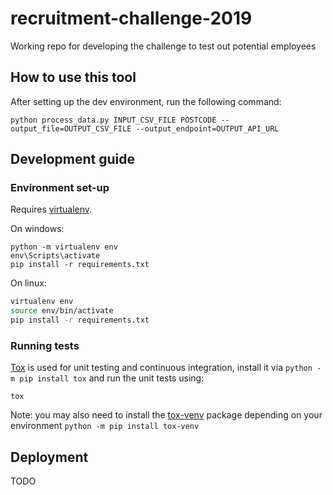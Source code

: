 # recruitment-challenge-2019
Working repo for developing the challenge to test out potential employees

## How to use this tool

After setting up the dev environment, run the following command:

```batch
python process_data.py INPUT_CSV_FILE POSTCODE --output_file=OUTPUT_CSV_FILE --output_endpoint=OUTPUT_API_URL
```

## Development guide

### Environment set-up

Requires [virtualenv](https://virtualenv.pypa.io/en/latest/).

On windows:

```batch
python -m virtualenv env
env\Scripts\activate
pip install -r requirements.txt
```

On linux:

```bash
virtualenv env
source env/bin/activate
pip install -r requirements.txt
```

### Running tests

[Tox](https://tox.readthedocs.io/en/latest/) is used for unit testing and continuous integration, install it via `python -m pip install tox` and run the unit tests using:

```batch
tox
```

Note: you may also need to install the [tox-venv](https://pypi.org/project/tox-venv/) package depending on your environment `python -m pip install tox-venv`


## Deployment

TODO
